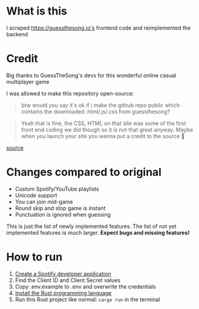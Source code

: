 # What is this

I scraped https://guessthesong.io's frontend code and reimplemented the backend

# Credit

Big thanks to GuessTheSong's devs for this wonderful online casual multiplayer game

I was allowed to make this repository open-source:

> btw would you say it's ok if i make the github repo public which contains the downloaded .html/.js/.css from guessthesong?

> Yeah that is fine, the CSS, HTML on that site was some of the first front end coding we did though so it is not that great anyway. Maybe when you launch your site you wanna put a credit to the source 🫡

[source](https://discord.com/channels/741670496822886470/741670497304969232/1109044332863946762)

# Changes compared to original

- Custom Spotify/YouTube playlists
- Unicode support
- You can join mid-game
- Round skip and stop game is instant
- Punctuation is ignored when guessing

This is just the list of newly implemented features.
The list of not yet implemented features is much larger.
**Expect bugs and missing features!**

# How to run

1. [Create a Spotify developer application](https://developer.spotify.com/dashboard/create)
1. Find the Client ID and Client Secret values
1. Copy .env.example to .env and overwrite the credentials
1. [Install the Rust programming language](https://www.rust-lang.org/tools/install)
1. Run this Rust project like normal: `cargo run` in the terminal
